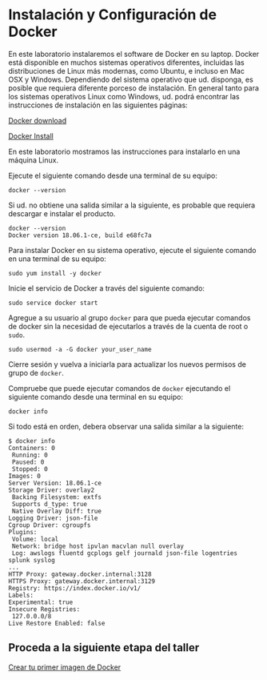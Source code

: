 # Instalación y Configuración de Docker

En este laboratorio instalaremos el software de Docker en su laptop. Docker está disponible en muchos sistemas operativos diferentes, incluidas las distribuciones de Linux más modernas, como Ubuntu, e incluso en Mac OSX y Windows. Dependiendo del sistema operativo que ud. disponga, es posible que requiera diferente porceso de instalación. En general tanto para los sistemas operativos Linux como Windows, ud. podrá encontrar las instrucciones de instalación en las siguientes páginas:

[Docker download](https://www.docker.com/get-started)

[Docker Install](https://docs.docker.com/install/)

En este laboratorio mostramos las instrucciones para instalarlo en una máquina Linux.

Ejecute el siguiente comando desde una terminal de su equipo:

```
docker --version
```

Si ud. no obtiene una salida similar a la siguiente, es probable que requiera descargar e instalar el producto.

```
docker --version
Docker version 18.06.1-ce, build e68fc7a
```

Para instalar Docker en su sistema operativo, ejecute el siguiente comando en una terminal de su equipo:

```
sudo yum install -y docker
```

Inicie el servicio de Docker a través del siguiente comando:

```
sudo service docker start
```

Agregue a su usuario al grupo `docker` para que pueda ejecutar comandos de docker sin la necesidad de ejecutarlos a través de la cuenta de root o `sudo`.

```
sudo usermod -a -G docker your_user_name
```

Cierre sesión y vuelva a iniciarla para actualizar los nuevos permisos de grupo de `docker`.

Compruebe que puede ejecutar comandos de `docker` ejecutando el siguiente comando desde una terminal en su equipo:

```
docker info
```

Si todo está en orden, debera observar una salida similar a la siguiente:

```
$ docker info
Containers: 0
 Running: 0
 Paused: 0
 Stopped: 0
Images: 0
Server Version: 18.06.1-ce
Storage Driver: overlay2
 Backing Filesystem: extfs
 Supports d_type: true
 Native Overlay Diff: true
Logging Driver: json-file
Cgroup Driver: cgroupfs
Plugins:
 Volume: local
 Network: bridge host ipvlan macvlan null overlay
 Log: awslogs fluentd gcplogs gelf journald json-file logentries splunk syslog
...
HTTP Proxy: gateway.docker.internal:3128
HTTPS Proxy: gateway.docker.internal:3129
Registry: https://index.docker.io/v1/
Labels:
Experimental: true
Insecure Registries:
 127.0.0.0/8
Live Restore Enabled: false
```

## Proceda a la siguiente etapa del taller

[Crear tu primer imagen de Docker](https://github.com/raqmxo/AWS-ECS/blob/master/Docs/lab02/README.md)
